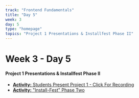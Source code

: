 ```yaml
---
track: "Frontend Fundamentals"
title: "Day 5"
week: 3
day: 5
type: "homepage"
topics: "Project 1 Presentations & Installfest Phase II"
---
```



# Week 3 - Day 5

#### Project 1 Presentations & Installfest Phase II

- [**Activity:** Students Present Project 1 - Click For Recording](https://generalassembly.zoom.us/rec/share/w9-y0azhJwOkq1xSRYw1u-ZNBeezmNp8cMj3NzDyrM95rzMDv1heIpwVLlHQkm7t.v_EktrtdLkDeild5?startTime=1604066661000)
- [**Activity:** "Install-Fest" Phase Two](/frontend-fundamentals/week-3/day-5/lecture-materials/install-fest-phase-two/)